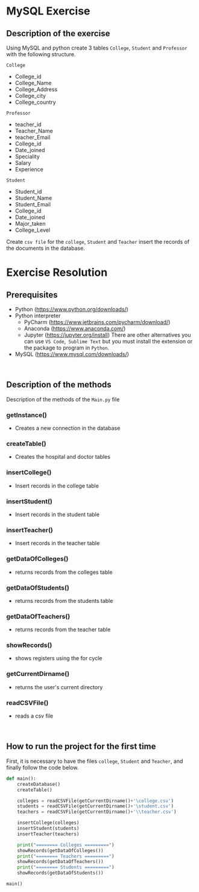 # MySQL Exercise

## Description of the exercise

Using MySQL and python create 3 tables `College`, `Student` and `Professor` with the following structure.

`College`                  
- College_id
- College_Name
- College_Address
- College_city
- College_country
    

`Professor` 
- teacher_id
- Teacher_Name
- teacher_Email
- College_id
- Date_joined
- Speciality
- Salary
- Experience

`Student` 
- Student_id
- Student_Name
- Student_Email
- College_id
- Date_joined
- Major_taken
- College_Level

Create `csv file` for the `college`, `Student` and `Teacher` insert the records of the documents in the database.


# Exercise Resolution

## Prerequisites
- Python (https://www.python.org/downloads/)
- Python interpreter
    - PyCharm (https://www.jetbrains.com/pycharm/download/)
    - Anaconda (https://www.anaconda.com/)
    - Jupyter (https://jupyter.org/install)
There are other alternatives you can use `VS Code`,` Sublime Text` but you must install the extension or the package to program in `Python`.
- MySQL (https://www.mysql.com/downloads/)

<br>

## Description of the methods
Description of the methods of the `Main.py` file

### getInstance() 
- Creates a new connection in the database
### createTable() 
- Creates the hospital and doctor tables
### insertCollege() 
- Insert records in the college table
### insertStudent()
- Insert records in the student table
### insertTeacher()
- Insert records in the teacher table
### getDataOfColleges() 
- returns records from the colleges table
### getDataOfStudents() 
- returns records from the students table
### getDataOfTeachers() 
- returns records from the teacher table
### showRecords() 
- shows registers using the for cycle
### getCurrentDirname() 
- returns the user's current directory
### readCSVFile() 
- reads a csv file

<br>

## How to run the project for the first time
First, it is necessary to have the files `college`, `Student` and `Teacher`, and finally follow the code below.

```py
def main():
    createDatabase()
    createTable()

    colleges = readCSVFile(getCurrentDirname()+'\college.csv')
    students = readCSVFile(getCurrentDirname()+'\student.csv')
    teachers = readCSVFile(getCurrentDirname()+'\\teacher.csv')

    insertCollege(colleges)
    insertStudent(students)
    insertTeacher(teachers)

    print("======== Colleges =========")
    showRecords(getDataOfColleges())
    print("======== Teachers =========")
    showRecords(getDataOfTeachers())
    print("======== Students =========")
    showRecords(getDataOfStudents())

main()
```
